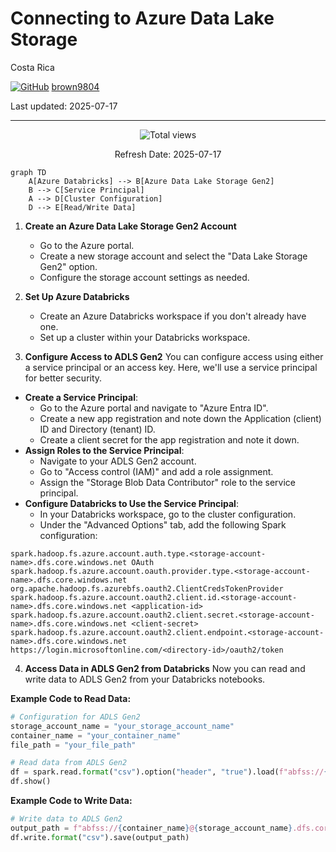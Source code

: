 # Connecting to Azure Data Lake Storage 

Costa Rica

[![GitHub](https://img.shields.io/badge/--181717?logo=github&logoColor=ffffff)](https://github.com/)
[brown9804](https://github.com/brown9804)

Last updated: 2025-07-17

----------

<!-- START BADGE -->
<div align="center">
  <img src="https://img.shields.io/badge/Total%20views-366-limegreen" alt="Total views">
  <p>Refresh Date: 2025-07-17</p>
</div>
<!-- END BADGE -->

```mermaid
graph TD
    A[Azure Databricks] --> B[Azure Data Lake Storage Gen2]
    B --> C[Service Principal]
    A --> D[Cluster Configuration]
    D --> E[Read/Write Data]
```

1. **Create an Azure Data Lake Storage Gen2 Account**
   - Go to the Azure portal.
   - Create a new storage account and select the "Data Lake Storage Gen2" option.
   - Configure the storage account settings as needed.

2. **Set Up Azure Databricks**
   - Create an Azure Databricks workspace if you don't already have one.
   - Set up a cluster within your Databricks workspace.

3. **Configure Access to ADLS Gen2**
You can configure access using either a service principal or an access key. Here, we'll use a service principal for better security.
- **Create a Service Principal**:
   - Go to the Azure portal and navigate to "Azure Entra ID".
   - Create a new app registration and note down the Application (client) ID and Directory (tenant) ID.
   - Create a client secret for the app registration and note it down.
- **Assign Roles to the Service Principal**:
   - Navigate to your ADLS Gen2 account.
   - Go to "Access control (IAM)" and add a role assignment.
   - Assign the "Storage Blob Data Contributor" role to the service principal.
- **Configure Databricks to Use the Service Principal**:
   - In your Databricks workspace, go to the cluster configuration.
   - Under the "Advanced Options" tab, add the following Spark configuration:

```plaintext
spark.hadoop.fs.azure.account.auth.type.<storage-account-name>.dfs.core.windows.net OAuth
spark.hadoop.fs.azure.account.oauth.provider.type.<storage-account-name>.dfs.core.windows.net org.apache.hadoop.fs.azurebfs.oauth2.ClientCredsTokenProvider
spark.hadoop.fs.azure.account.oauth2.client.id.<storage-account-name>.dfs.core.windows.net <application-id>
spark.hadoop.fs.azure.account.oauth2.client.secret.<storage-account-name>.dfs.core.windows.net <client-secret>
spark.hadoop.fs.azure.account.oauth2.client.endpoint.<storage-account-name>.dfs.core.windows.net https://login.microsoftonline.com/<directory-id>/oauth2/token
```

4. **Access Data in ADLS Gen2 from Databricks**
Now you can read and write data to ADLS Gen2 from your Databricks notebooks.

**Example Code to Read Data:**

```python
# Configuration for ADLS Gen2
storage_account_name = "your_storage_account_name"
container_name = "your_container_name"
file_path = "your_file_path"

# Read data from ADLS Gen2
df = spark.read.format("csv").option("header", "true").load(f"abfss://{container_name}@{storage_account_name}.dfs.core.windows.net/{file_path}")
df.show()
```

**Example Code to Write Data:**

```python
# Write data to ADLS Gen2
output_path = f"abfss://{container_name}@{storage_account_name}.dfs.core.windows.net/output_folder"
df.write.format("csv").save(output_path)
```
